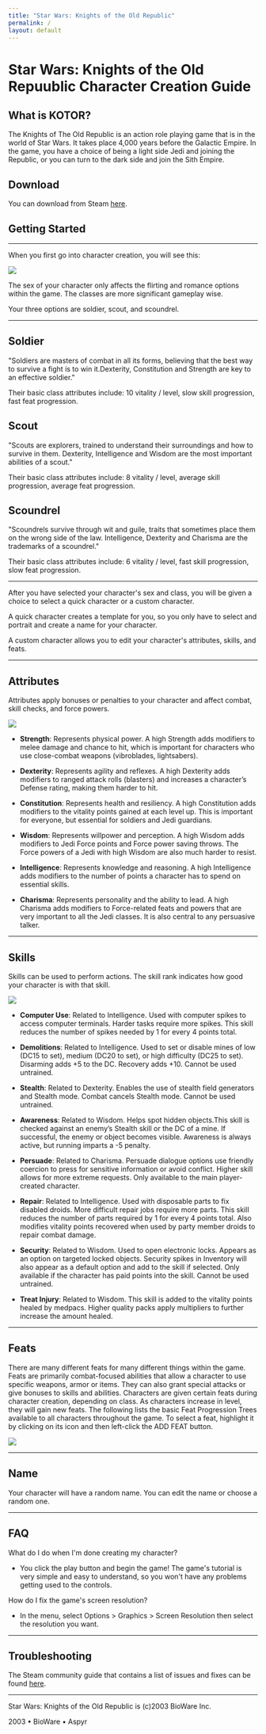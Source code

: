 ```yaml
---
title: "Star Wars: Knights of the Old Republic"
permalink: /
layout: default
---
```

# Star Wars: Knights of the Old Repuublic Character Creation Guide

## What is KOTOR?

The Knights of The Old Republic is an action role playing game that is in the world of Star Wars. It takes place 4,000 years before the Galactic Empire. In the game, you have a choice of being a light side Jedi and joining the Republic, or you can turn to the dark side and join the Sith Empire.

## Download
 
You can download from Steam [here](https://store.steampowered.com/app/32370/STAR_WARS__Knights_of_the_Old_Republic/).

## Getting Started
------------------------------------------------------------------------------------------------------------------------

When you first go into character creation, you will see this:

![](https://cdn.wikimg.net/en/strategywiki/images/thumb/8/88/KotOR_Class.jpg/400px-KotOR_Class.jpg)

The sex of your character only affects the flirting and romance options within the game. The classes are more significant gameplay wise.

Your three options are soldier, scout, and scoundrel.

------------------------------------------------------------------------------------------------------------------------

## Soldier

"Soldiers are masters of combat in all its forms, believing that the best way to survive a fight is to win it.Dexterity, Constitution and Strength are key to an effective soldier."

Their basic class attributes include: 10 vitality / level, slow skill progression, fast feat progression.

## Scout

"Scouts are explorers, trained to understand their surroundings and how to survive in them. Dexterity, Intelligence and Wisdom are the most important abilities of a scout."

Their basic class attributes include: 8 vitality / level, average skill progression, average feat progression.

## Scoundrel

"Scoundrels survive through wit and guile, traits that sometimes place them on the wrong side of the law. Intelligence, Dexterity and Charisma are the trademarks of a scoundrel."

Their basic class attributes include: 6 vitality / level, fast skill progression, slow feat progression.

------------------------------------------------------------------------------------------------------------------------


After you have selected your character's sex and class, you will be given a choice to select a quick character or a custom character.

A quick character creates a template for you, so you only have to select and portrait and create a name for your character.

A custom character allows you to edit your character's attributes, skills, and feats.

------------------------------------------------------------------------------------------------------------------------

## Attributes

Attributes apply bonuses or penalties to your character and affect combat, skill checks, and force powers.

![](https://cdn.wikimg.net/en/strategywiki/images/thumb/9/9b/KotOR_Attributes.jpg/400px-KotOR_Attributes.jpg)

- **Strength**: Represents physical power. A high Strength adds modifiers to melee damage and chance to hit, which is important for characters who use close-combat weapons (vibroblades, lightsabers).

- **Dexterity**: Represents agility and reflexes. A high Dexterity adds modifiers to ranged attack rolls (blasters) and increases a character’s Defense rating, making them harder to hit.

- **Constitution**: Represents health and resiliency. A high Constitution adds modifiers to the vitality points gained at each level up. This is important for everyone, but essential for soldiers and Jedi guardians.

- **Wisdom**: Represents willpower and perception. A high Wisdom adds modifiers to Jedi Force points and Force power saving throws. The Force powers of a Jedi with high Wisdom are also much harder to resist.

- **Intelligence**: Represents knowledge and reasoning. A high Intelligence adds modifiers to the number of points a character has to spend on essential skills.

- **Charisma**: Represents personality and the ability to lead. A high Charisma adds modifiers to Force-related feats and powers that are very important to all the Jedi classes. It is also central to any persuasive talker.

-----------------------------------------------------------------------------------------------------------------------

## Skills

Skills can be used to perform actions. The skill rank indicates how good your character is with that skill.

![](https://cdn.wikimg.net/en/strategywiki/images/thumb/d/d1/KotOR_Skills.jpg/400px-KotOR_Skills.jpg)

- **Computer Use**: Related to Intelligence. Used with computer spikes to access computer terminals. Harder tasks require more spikes. This skill reduces the number of spikes needed by 1 for every 4 points total.

- **Demolitions**: Related to Intelligence. Used to set or disable mines of low (DC15 to set), medium (DC20 to set), or high difficulty (DC25 to set). Disarming adds +5 to the DC. Recovery adds +10. Cannot be used untrained.

- **Stealth**: Related to Dexterity. Enables the use of stealth field generators and Stealth mode. Combat cancels Stealth mode. Cannot be used untrained.

- **Awareness**: Related to Wisdom. Helps spot hidden objects.This skill is checked against an enemy’s Stealth skill or the DC of a mine. If successful, the enemy or object becomes visible. Awareness is always active, but running imparts a -5 penalty.

- **Persuade**: Related to Charisma. Persuade dialogue options use friendly coercion to press for sensitive information or avoid conflict. Higher skill allows for more extreme requests. Only available to the main player-created character.

- **Repair**: Related to Intelligence. Used with disposable parts to fix disabled droids. More difficult repair jobs require more parts. This skill reduces the number of parts required by 1 for every 4 points total. Also modifies vitality points recovered when used by party member droids to repair combat damage.

- **Security**: Related to Wisdom. Used to open electronic locks. Appears as an option on targeted locked objects. Security spikes in Inventory will also appear as a default option and add to the skill if selected. Only available if the character has paid points into the skill. Cannot be used untrained.

- **Treat Injury**: Related to Wisdom. This skill is added to the vitality points healed by medpacs. Higher quality packs apply multipliers to further increase the amount healed.

------------------------------------------------------------------------------------------------------------------------

## Feats

There are many different feats for many different things within the game. Feats are primarily combat-focused abilities that allow a character to use specific weapons, armor or items. They can also grant special attacks or give bonuses to skills and abilities. Characters are given certain feats during character creation, depending on class. As characters increase in level, they will gain new feats. The following lists the basic Feat Progression Trees available to all characters throughout the game. To select a feat, highlight it by clicking on its icon and then left-click the ADD FEAT button.

![](https://cdn.wikimg.net/en/strategywiki/images/thumb/0/0a/KotOR_Feats.jpg/400px-KotOR_Feats.jpg)

-----------------------------------------------------------------------------------------------------------------------

## Name

Your character will have a random name. You can edit the name or choose a random one.

-----------------------------------------------------------------------------------------------------------------------

## FAQ

What do I do when I'm done creating my character?

- You click the play button and begin the game! The game's tutorial is very simple and easy to understand, so you won't have any problems getting used to the controls.

How do I fix the game's screen resolution?

- In the menu, select Options > Graphics > Screen Resolution then select the resolution you want.

-----------------------------------------------------------------------------------------------------------------------

## Troubleshooting

The Steam community guide that contains a list of issues and fixes can be found [here](https://steamcommunity.com/sharedfiles/filedetails/?id=326825824).

-----------------------------------------------------------------------------------------------------------------------

Star Wars: Knights of the Old Republic is (c)2003 BioWare Inc.

2003 • BioWare • Aspyr

